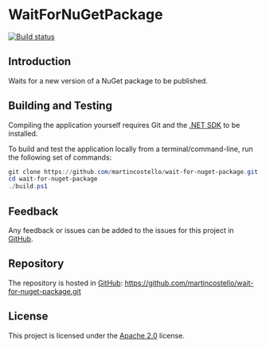 # WaitForNuGetPackage

<!--
[![NuGet][package-badge]][package-download]
-->

[![Build status][build-badge]][build-status]

<!--
[![codecov][coverage-badge]][coverage-report]
[![OpenSSF Scorecard][scorecard-badge]][scorecard-report]
-->

## Introduction

Waits for a new version of a NuGet package to be published.

## Building and Testing

Compiling the application yourself requires Git and the [.NET SDK][dotnet-sdk] to be installed.

To build and test the application locally from a terminal/command-line, run the
following set of commands:

```powershell
git clone https://github.com/martincostello/wait-for-nuget-package.git
cd wait-for-nuget-package
./build.ps1
```

## Feedback

Any feedback or issues can be added to the issues for this project in [GitHub][issues].

## Repository

The repository is hosted in [GitHub][repo]: <https://github.com/martincostello/wait-for-nuget-package.git>

## License

This project is licensed under the [Apache 2.0][license] license.

[build-badge]: https://github.com/martincostello/wait-for-nuget-package/actions?query=workflow%3Abuild+branch%3Amain+event%3Apush
[build-status]: https://github.com/martincostello/wait-for-nuget-package/actions/workflows/build.yml/badge.svg?branch=main&event=push "Continuous Integration for this project"
<!--
[coverage-badge]: https://codecov.io/gh/martincostello/wait-for-nuget-package/branch/main/graph/badge.svg
[coverage-report]: https://codecov.io/gh/martincostello/wait-for-nuget-package "Code coverage report for this project"
-->
[dotnet-sdk]: https://dotnet.microsoft.com/download "Download the .NET SDK"
[issues]: https://github.com/martincostello/wait-for-nuget-package/issues "Issues for this project on GitHub.com"
[license]: https://www.apache.org/licenses/LICENSE-2.0.txt "The Apache 2.0 license"
<!--
[package-badge]: https://buildstats.info/nuget/MartinCostello.WaitForNuGetPackage?includePreReleases=false
[package-download]: https://www.nuget.org/packages/MartinCostello.WaitForNuGetPackage "Download MartinCostello.WaitForNuGetPackage from NuGet"
-->
[repo]: https://github.com/martincostello/wait-for-nuget-package "This project on GitHub.com"
<!--
[scorecard-badge]: https://api.securityscorecards.dev/projects/github.com/martincostello/wait-for-nuget-package/badge
[scorecard-report]: https://securityscorecards.dev/viewer/?uri=github.com/martincostello/wait-for-nuget-package "OpenSSF Scorecard for this project"
-->

